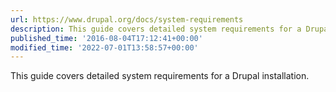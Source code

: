 ```yaml
---
url: https://www.drupal.org/docs/system-requirements
description: This guide covers detailed system requirements for a Drupal installation.
published_time: '2016-08-04T17:12:41+00:00'
modified_time: '2022-07-01T13:58:57+00:00'
---
```

This guide covers detailed system requirements for a Drupal installation.